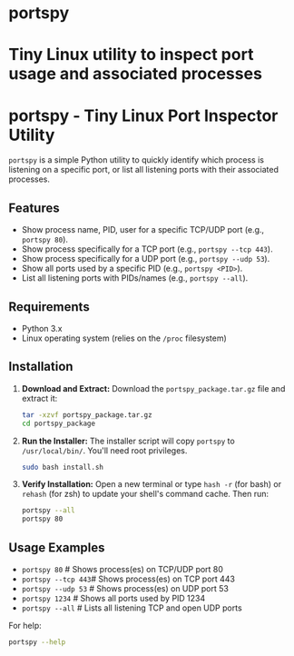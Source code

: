 # portspy
Tiny Linux utility to inspect port usage and associated processes
=======
# portspy - Tiny Linux Port Inspector Utility

`portspy` is a simple Python utility to quickly identify which process is listening on a specific port, or list all listening ports with their associated processes.

## Features

* Show process name, PID, user for a specific TCP/UDP port (e.g., `portspy 80`).
* Show process specifically for a TCP port (e.g., `portspy --tcp 443`).
* Show process specifically for a UDP port (e.g., `portspy --udp 53`).
* Show all ports used by a specific PID (e.g., `portspy <PID>`).
* List all listening ports with PIDs/names (e.g., `portspy --all`).

## Requirements

* Python 3.x
* Linux operating system (relies on the `/proc` filesystem)

## Installation

1.  **Download and Extract:**
    Download the `portspy_package.tar.gz` file and extract it:
    ```bash
    tar -xzvf portspy_package.tar.gz
    cd portspy_package
    ```

2.  **Run the Installer:**
    The installer script will copy `portspy` to `/usr/local/bin/`. You'll need root privileges.
    ```bash
    sudo bash install.sh
    ```

3.  **Verify Installation:**
    Open a new terminal or type `hash -r` (for bash) or `rehash` (for zsh) to update your shell's command cache. Then run:
    ```bash
    portspy --all
    portspy 80
    ```

## Usage Examples

* `portspy 80`       # Shows process(es) on TCP/UDP port 80
* `portspy --tcp 443`# Shows process(es) on TCP port 443
* `portspy --udp 53` # Shows process(es) on UDP port 53
* `portspy 1234`     # Shows all ports used by PID 1234
* `portspy --all`    # Lists all listening TCP and open UDP ports

For help:
```bash
portspy --help
